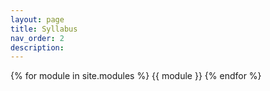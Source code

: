 ```yaml
---
layout: page
title: Syllabus
nav_order: 2
description:
---
```




{% for module in site.modules %}
{{ module }}
{% endfor %}
